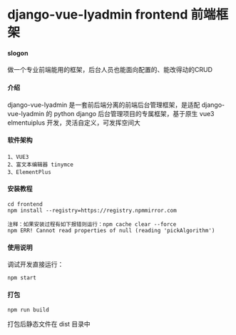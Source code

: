 # django-vue-lyadmin  frontend 前端框架

#### slogon

做一个专业前端能用的框架，后台人员也能面向配置的、能改得动的CRUD

#### 介绍

django-vue-lyadmin 是一套前后端分离的前端后台管理框架，是适配 django-vue-lyadmin 的 python django 后台管理项目的专属框架，基于原生 vue3 elmentuiplus 开发，灵活自定义，可发挥空间大

#### 软件架构


```
1、VUE3
2、富文本编辑器 tinymce
3、ElementPlus
```

#### 安装教程


```
cd frontend
npm install --registry=https://registry.npmmirror.com

注释：如果安装过程有如下报错则运行：npm cache clear --force
npm ERR! Cannot read properties of null (reading 'pickAlgorithm')
```


#### 使用说明

调试开发直接运行： 

```
npm start
```


#### 打包


```
npm run build
```


打包后静态文件在 dist 目录中
